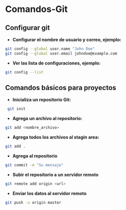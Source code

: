 # Comandos-Git
## **Configurar git**
- **Configurar el nombre de usuario y correo, ejemplo:**
```bash
git config --global user.name "John Doe"
git config --global user.email johndoe@example.com
```

- **Ver las lista de configuraciones, ejemplo:**

```bash
git config --list
```

##  Comandos básicos para proyectos
- **Inicializa un repositorio Git:**
```bash
 git init
```
- **Agrega un archivo al repositorio:**
```bash
git add <nombre_archivo>
```

- **Agrega todos los archivos al stagin area:**
```bash
git add .
```

- **Agrega al repositorio**
```bash
git commit -m "Su mensaje"
```

- **Subir el repositorio a un servidor remoto**
```bash
git remote add origin <url>
```

- **Enviar los datos al servidor remoto**
```bash
git push -u origin master
```







